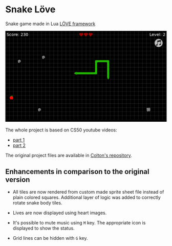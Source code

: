 # Snake Löve

Snake game made in Lua [LÖVE framework](https://love2d.org/)

![](img/game.png)

The whole project is based on CS50 youtube videos:

* [part 1](https://youtu.be/ld_xcXdRez4)
* [part 2](https://youtu.be/UOzRK3p26Dw)

The original project files are available in [Colton's
repository](https://github.com/coltonoscopy/snake50).

## Enhancements in comparison to the original version

* All tiles are now rendered from custom made sprite sheet file instead
  of plain colored squares. Additional layer of logic was added to
  correctly rotate snake body tiles.

* Lives are now displayed using heart images.

* It's possible to mute music using `M` key. The appropriate icon is
  displayed to show the status.

* Grid lines can be hidden with `G` key.
